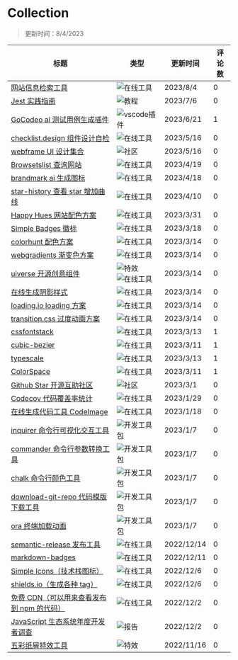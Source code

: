 # Collection

> 更新时间：8/4/2023

|标题|类型|更新时间|评论数|
|---|---|---|---|
|[网站信息检索工具](https://github.com/mortal-cultivation-biography/awesome/issues/36)|![在线工具](https://img.shields.io/badge/-在线工具-f9d0c4)|2023/8/4|0|
|[Jest 实践指南](https://github.com/mortal-cultivation-biography/awesome/issues/35)|![教程](https://img.shields.io/badge/-教程-c5def5)|2023/7/6|0|
|[GoCodeo ai 测试用例生成插件](https://github.com/mortal-cultivation-biography/awesome/issues/34)|![vscode插件](https://img.shields.io/badge/-vscode插件-d4c5f9)|2023/6/21|1|
|[checklist.design 组件设计自检](https://github.com/mortal-cultivation-biography/awesome/issues/33)|![在线工具](https://img.shields.io/badge/-在线工具-f9d0c4)|2023/5/16|0|
|[webframe UI 设计集合](https://github.com/mortal-cultivation-biography/awesome/issues/32)|![社区](https://img.shields.io/badge/-社区-1d76db)|2023/5/16|0|
|[Browsetslist 查询网站](https://github.com/mortal-cultivation-biography/awesome/issues/31)|![在线工具](https://img.shields.io/badge/-在线工具-f9d0c4)|2023/4/19|0|
|[brandmark ai 生成图标](https://github.com/mortal-cultivation-biography/awesome/issues/30)|![在线工具](https://img.shields.io/badge/-在线工具-f9d0c4)|2023/4/18|0|
|[star-history 查看 star 增加曲线](https://github.com/mortal-cultivation-biography/awesome/issues/28)|![在线工具](https://img.shields.io/badge/-在线工具-f9d0c4)|2023/4/10|0|
|[Happy Hues 网站配色方案](https://github.com/mortal-cultivation-biography/awesome/issues/27)|![在线工具](https://img.shields.io/badge/-在线工具-f9d0c4)|2023/3/31|0|
|[Simple Badges 徽标](https://github.com/mortal-cultivation-biography/awesome/issues/26)|![在线工具](https://img.shields.io/badge/-在线工具-f9d0c4)|2023/3/18|0|
|[colorhunt 配色方案](https://github.com/mortal-cultivation-biography/awesome/issues/25)|![在线工具](https://img.shields.io/badge/-在线工具-f9d0c4)|2023/3/14|0|
|[webgradients 渐变色方案](https://github.com/mortal-cultivation-biography/awesome/issues/24)|![在线工具](https://img.shields.io/badge/-在线工具-f9d0c4)|2023/3/14|0|
|[uiverse 开源创意组件](https://github.com/mortal-cultivation-biography/awesome/issues/23)|![特效](https://img.shields.io/badge/-特效-e99695) ![在线工具](https://img.shields.io/badge/-在线工具-f9d0c4)|2023/3/14|0|
|[在线生成阴影样式](https://github.com/mortal-cultivation-biography/awesome/issues/22)|![在线工具](https://img.shields.io/badge/-在线工具-f9d0c4)|2023/3/14|0|
|[loading.io loading 方案](https://github.com/mortal-cultivation-biography/awesome/issues/21)|![在线工具](https://img.shields.io/badge/-在线工具-f9d0c4)|2023/3/14|0|
|[transition.css 过度动画方案](https://github.com/mortal-cultivation-biography/awesome/issues/20)|![在线工具](https://img.shields.io/badge/-在线工具-f9d0c4)|2023/3/14|0|
|[cssfontstack](https://github.com/mortal-cultivation-biography/awesome/issues/19)|![在线工具](https://img.shields.io/badge/-在线工具-f9d0c4)|2023/3/13|1|
|[cubic-bezier](https://github.com/mortal-cultivation-biography/awesome/issues/18)|![在线工具](https://img.shields.io/badge/-在线工具-f9d0c4)|2023/3/11|1|
|[typescale](https://github.com/mortal-cultivation-biography/awesome/issues/17)|![在线工具](https://img.shields.io/badge/-在线工具-f9d0c4)|2023/3/13|1|
|[ColorSpace](https://github.com/mortal-cultivation-biography/awesome/issues/16)|![在线工具](https://img.shields.io/badge/-在线工具-f9d0c4)|2023/3/11|1|
|[Github Star 开源互助社区](https://github.com/mortal-cultivation-biography/awesome/issues/15)|![社区](https://img.shields.io/badge/-社区-1d76db)|2023/3/1|0|
|[Codecov 代码覆盖率统计](https://github.com/mortal-cultivation-biography/awesome/issues/14)|![在线工具](https://img.shields.io/badge/-在线工具-f9d0c4)|2023/1/29|0|
|[在线生成代码工具 CodeImage](https://github.com/mortal-cultivation-biography/awesome/issues/13)|![在线工具](https://img.shields.io/badge/-在线工具-f9d0c4)|2023/1/18|0|
|[inquirer 命令行可视化交互工具](https://github.com/mortal-cultivation-biography/awesome/issues/12)|![开发工具包](https://img.shields.io/badge/-开发工具包-fbca04)|2023/1/7|0|
|[commander 命令行参数转换工具](https://github.com/mortal-cultivation-biography/awesome/issues/11)|![开发工具包](https://img.shields.io/badge/-开发工具包-fbca04)|2023/1/7|0|
|[chalk 命令行颜色工具](https://github.com/mortal-cultivation-biography/awesome/issues/10)|![开发工具包](https://img.shields.io/badge/-开发工具包-fbca04)|2023/1/7|0|
|[download-git-repo 代码模版下载工具](https://github.com/mortal-cultivation-biography/awesome/issues/9)|![开发工具包](https://img.shields.io/badge/-开发工具包-fbca04)|2023/1/7|0|
|[ora 终端加载动画](https://github.com/mortal-cultivation-biography/awesome/issues/8)|![开发工具包](https://img.shields.io/badge/-开发工具包-fbca04)|2023/1/7|0|
|[semantic-release 发布工具](https://github.com/mortal-cultivation-biography/awesome/issues/7)|![在线工具](https://img.shields.io/badge/-在线工具-f9d0c4)|2022/12/14|0|
|[markdown-badges](https://github.com/mortal-cultivation-biography/awesome/issues/6)|![在线工具](https://img.shields.io/badge/-在线工具-f9d0c4)|2022/12/11|0|
|[Simple Icons（技术栈图标）](https://github.com/mortal-cultivation-biography/awesome/issues/5)|![在线工具](https://img.shields.io/badge/-在线工具-f9d0c4)|2022/12/6|0|
|[shields.io（生成各种 tag）](https://github.com/mortal-cultivation-biography/awesome/issues/4)|![在线工具](https://img.shields.io/badge/-在线工具-f9d0c4)|2022/12/6|0|
|[免费 CDN（可以用来查看发布到 npm 的代码）](https://github.com/mortal-cultivation-biography/awesome/issues/3)|![在线工具](https://img.shields.io/badge/-在线工具-f9d0c4)|2022/12/2|0|
|[JavaScript 生态系统年度开发者调查](https://github.com/mortal-cultivation-biography/awesome/issues/2)|![报告](https://img.shields.io/badge/-报告-bfd4f2)|2022/12/2|0|
|[五彩纸屑特效工具](https://github.com/mortal-cultivation-biography/awesome/issues/1)|![特效](https://img.shields.io/badge/-特效-e99695)|2022/11/16|0|
